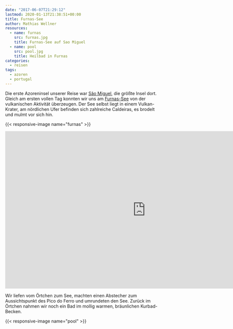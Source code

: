 ```yaml
---
date: "2017-06-07T21:29:12"
lastmod: 2020-01-13T21:38:51+00:00
title: Furnas-See
author: Mathias Wellner
resources:
  - name: furnas
    src: furnas.jpg
    title: Furnas-See auf Sao Miguel
  - name: pool
    src: pool.jpg
    title: Heilbad in Furnas
categories:
  - reisen
tags:
  - azoren
  - portugal
---
```

Die erste Azoreninsel unserer Reise war [São Miguel](https://de.wikipedia.org/wiki/S%C3%A3o_Miguel), die größte Insel dort. Gleich am ersten vollen Tag konnten wir uns am [Furnas-See](https://de.wikipedia.org/wiki/Furnas-See_(Azoren)) von der vulkanischen Aktivität überzeugen. Der See selbst liegt in einem Vulkan-Krater, am nördlichen Ufer befinden sich zahlreiche Caldeiras, es brodelt und mulmt vor sich hin. 

<!--more-->

{{< responsive-image name="furnas" >}}

<iframe src="https://player.vimeo.com/video/224237607?loop=1&title=0&byline=0&portrait=0" width="900" height="506" frameborder="0" webkitallowfullscreen mozallowfullscreen allowfullscreen></iframe>

Wir liefen vom Örtchen zum See, machten einen Abstecher zum Aussichtspunkt des Pico do Ferro und umrundeten den See. Zurück im Örtchen nahmen wir noch ein Bad im mollig warmen, bräunlichen Kurbad-Becken.

{{< responsive-image name="pool" >}}